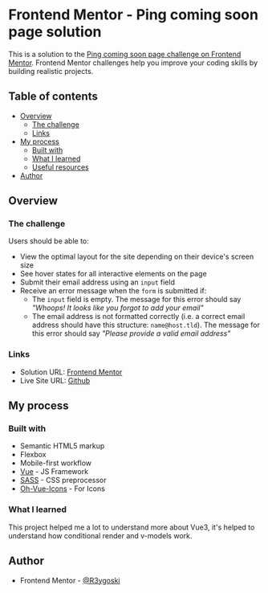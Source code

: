 # Frontend Mentor - Ping coming soon page solution

This is a solution to the [Ping coming soon page challenge on Frontend Mentor](https://www.frontendmentor.io/challenges/ping-single-column-coming-soon-page-5cadd051fec04111f7b848da). Frontend Mentor challenges help you improve your coding skills by building realistic projects. 

## Table of contents

- [Overview](#overview)
  - [The challenge](#the-challenge)
  - [Links](#links)
- [My process](#my-process)
  - [Built with](#built-with)
  - [What I learned](#what-i-learned)
  - [Useful resources](#useful-resources)
- [Author](#author)

## Overview

### The challenge

Users should be able to:

- View the optimal layout for the site depending on their device's screen size
- See hover states for all interactive elements on the page
- Submit their email address using an `input` field
- Receive an error message when the `form` is submitted if:
	- The `input` field is empty. The message for this error should say *"Whoops! It looks like you forgot to add your email"*
	- The email address is not formatted correctly (i.e. a correct email address should have this structure: `name@host.tld`). The message for this error should say *"Please provide a valid email address"*

### Links

- Solution URL: [Frontend Mentor](https://www.frontendmentor.io/solutions/ping-coming-soon-made-with-vue3-and-sass-UDz3Qah183)
- Live Site URL: [Github](https://r3ygoski.github.io/ping-coming-soon-page-vue/)

## My process

### Built with

- Semantic HTML5 markup
- Flexbox
- Mobile-first workflow
- [Vue](https://vuejs.org/) - JS Framework
- [SASS](https://sass-lang.com/) - CSS preprocessor
- [Oh-Vue-Icons](https://oh-vue-icons.js.org/) - For Icons

### What I learned

This project helped me a lot to understand more about Vue3, it's helped to understand how conditional render and v-models work.

## Author

- Frontend Mentor - [@R3ygoski](https://www.frontendmentor.io/profile/R3ygoski)
